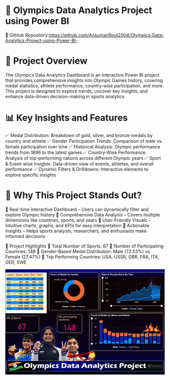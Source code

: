 # 🏅 Olympics Data Analytics Project using Power BI
  📌 GitHub Repository:https://github.com/AnsumanRout2004/Olympics-Data-Analytics-Project-using-Power-BI-

# 📌 Project Overview
 The Olympics Data Analytics Dashboard is an interactive Power BI project that provides comprehensive insights into Olympic Games history, covering medal statistics, athlete performance, country-wise participation, 
 and more. This project is designed to explore trends, uncover key insights, and enhance data-driven decision-making in sports analytics.

# 📊 Key Insights and Features
 ✅ Medal Distribution: Breakdown of gold, silver, and bronze medals by country and athlete
 ✅ Gender Participation Trends: Comparison of male vs. female participation over time
 ✅ Historical Analysis: Olympic performance trends from 1896 to the latest games
 ✅ Country-Wise Performance: Analysis of top-performing nations across different Olympic years
 ✅ Sport & Event-wise Insights: Data-driven view of events, athletes, and overall performance
 ✅ Dynamic Filters & Drilldowns: Interactive elements to explore specific insights

# 🚀 Why This Project Stands Out?
 🔹 Real-time Interactive Dashboard – Users can dynamically filter and explore Olympic history
 🔹 Comprehensive Data Analysis – Covers multiple dimensions like countries, sports, and years
 🔹 User-Friendly Visuals – Intuitive charts, graphs, and KPIs for easy interpretation
 🔹 Actionable Insights – Helps sports analysts, researchers, and enthusiasts make informed decisions

🌟 Project Highlights
📌 Total Number of Sports: 67
📌 Number of Participating Countries: 148
📌 Gender-Based Medal Distribution: Male (72.53%) vs Female (27.47%)
📌 Top Performing Countries: USA, USSR, GBR, FRA, ITA, GER, SWE


![Dashboard Preview](https://github.com/AnsumanRout2004/Olympics-Data-Analytics-Project-using-Power-BI-/blob/main/Screenshot%202025-02-01%20045523.png)
